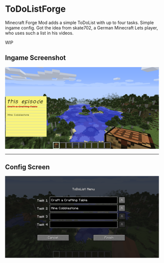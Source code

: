 # ToDoListForge
Minecraft Forge Mod adds a simple ToDoList with up to four tasks. Simple ingame config.
Got the idea from skate702, a German Minecraft Lets player, who uses such a list in his videos.

WIP

## Ingame Screenshot
![alt text](2018-03-21_19.08.23.png "config Screen")

---

## Config Screen
![alt text](2018-03-21_19.07.40.png "config Screen")


